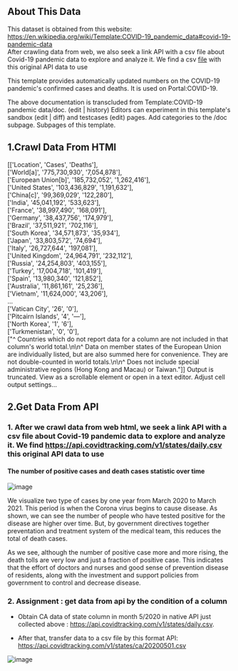 ## About This Data
This dataset is obtained from this website: https://en.wikipedia.org/wiki/Template:COVID-19_pandemic_data#covid-19-pandemic-data <br/>
After crawling data from web, we also seek a link API with a csv file about Covid-19 pandemic data to explore and analyze it. We find a csv [file](https://api.covidtracking.com/v1/states/daily.csv) with this original API data to use

This template provides automatically updated numbers on the COVID-19 pandemic's confirmed cases and deaths. It is used on Portal:COVID-19.

The above documentation is transcluded from Template:COVID-19 pandemic data/doc. (edit | history)
Editors can experiment in this template's sandbox (edit | diff) and testcases (edit) pages.
Add categories to the /doc subpage. Subpages of this template.

## **1.Crawl Data From HTMl**
[['Location', 'Cases', 'Deaths'], </br>
 ['World[a]', '775,730,930', '7,054,878'],</br>
 ['European Union[b]', '185,732,052', '1,262,416'],</br>
 ['United States', '103,436,829', '1,191,632'],</br>
 ['China[c]', '99,369,029', '122,280'],</br>
 ['India', '45,041,192', '533,623'],</br>
 ['France', '38,997,490', '168,091'],</br>
 ['Germany', '38,437,756', '174,979'],</br>
 ['Brazil', '37,511,921', '702,116'],</br>
 ['South Korea', '34,571,873', '35,934'],</br>
 ['Japan', '33,803,572', '74,694'],</br>
 ['Italy', '26,727,644', '197,081'],</br>
 ['United Kingdom', '24,964,791', '232,112'],</br>
 ['Russia', '24,254,803', '403,155'],</br>
 ['Turkey', '17,004,718', '101,419'],</br>
 ['Spain', '13,980,340', '121,852'],</br>
 ['Australia', '11,861,161', '25,236'],</br>
 ['Vietnam', '11,624,000', '43,206'],</br>
  ...</br>
 ['Vatican City', '26', '0'],</br>
 ['Pitcairn Islands', '4', '—'],</br>
 ['North Korea', '1', '6'],</br>
 ['Turkmenistan', '0', '0'],</br>
 ["^ Countries which do not report data for a column are not included in that column's world total.\n\n^ Data on member states of the European Union are individually listed, but are also summed here for convenience. They are not double-counted in world totals.\n\n^ Does not include special administrative regions (Hong Kong and Macau) or Taiwan."]]
Output is truncated. View as a scrollable element or open in a text editor. Adjust cell output settings...

## **2.Get Data From API**
### 1. After we crawl data from web html, we seek a link API with a csv file about Covid-19 pandemic data to explore and analyze it. We find https://api.covidtracking.com/v1/states/daily.csv this original API data to use
#### The number of positive cases and death cases statistic over time
![image](https://github.com/user-attachments/assets/dfed0b9d-de3f-4025-99ce-bc4afd34fc67)

We visualize two type of cases by one year from March 2020 to March 2021. This period is when the Corona virus begins to cause disease. As shown, we can see the number of people who have tested positive for the disease are higher over time. But, by government directives together preventation and treatment system of the medical team, this reduces the total of death cases.

As we see, although the number of positive case more and more rising, the death tolls are very low and just a fraction of positive case. This indicates that the effort of doctors and nurses and good sense of prevention disease of residents, along with the investment and support policies from government to control and decrease disease.

### 2. Assignment : get data from api by the condition of a column

- Obtain CA data of state column in month 5/2020 in native API just collected above : https://api.covidtracking.com/v1/states/daily.csv.  

- After that, transfer data to a csv file by this format API: https://api.covidtracking.com/v1/states/ca/20200501.csv </br>

![image](https://github.com/user-attachments/assets/7cc4acbc-327c-4772-a675-744b367d1bcf)
